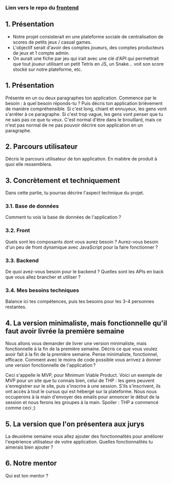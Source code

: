 ### Lien vers le repo du [frontend](https://github.com/Teacher-droid/shaRcade_react)

## 1. Présentation
- Notre projet consisterait en une plateforme sociale de centralisation de scores de petits jeux / casual games.
- L'objectif serait d'avoir des comptes joueurs, des comptes producteurs de jeux et 1 compte admin.
- On aurait une fiche par jeu qui irait avec une clé d'API qui permettrait que tout joueur utilisant un petit Tetris en JS, un Snake... voit son score stocké sur notre plateforme, etc.

## 1. Présentation
Présente en un ou deux paragraphes ton application. Commence par le besoin&nbsp;: à quel besoin réponds-tu ? Puis décris ton application brièvement de manière compréhensible. Si c'est long, chiant et ennuyeux, les gens vont s'arrêter à ce paragraphe. Si c'est trop vague, les gens vont penser que tu ne sais pas ce que tu veux. C'est normal d'être dans le brouillard, mais ce n'est pas normal de ne pas pouvoir décrire son application en un paragraphe.

## 2. Parcours utilisateur
Décris le parcours utilisateur de ton application. En matière de produit à quoi elle ressemblera.

## 3. Concrètement et techniquement
Dans cette partie, tu pourras décrire l'aspect technique du projet.

### 3.1. Base de données
Comment tu vois la base de données de l'application ?

### 3.2. Front
Quels sont les composants dont vous aurez besoin ? Aurez-vous besoin d'un peu de front dynamique avec JavaScript pour la faire fonctionner ?

### 3.3. Backend
De quoi avez-vous besoin pour le backend ? Quelles sont les APIs en back que vous allez brancher et utiliser ?

### 3.4. Mes besoins techniques
Balance ici tes compétences, puis tes besoins pour les 3-4 personnes restantes.

## 4. La version minimaliste, mais fonctionnelle qu'il faut avoir livrée la première semaine
Nous allons vous demander de livrer une version minimaliste, mais fonctionnelle à la fin de la première semaine. Décris ce que vous voulez avoir fait à la fin de la première semaine. Pense minimaliste, fonctionnel, efficace. Comment avec le moins de code possible vous arrivez à donner une version fonctionnelle de l'application ?

Ceci s'appelle le MVP, pour Minimum Viable Product. Voici un exemple de MVP pour un site que tu connais bien, celui de THP&nbsp;: les gens peuvent s'enregistrer sur le site, puis s'inscrire à une session. S'ils s'inscrivent, ils ont accès à tout le cursus qui est hébergé sur la plateforme. Nous nous occuperons à la main d'envoyer des emails pour annoncer le début de la session et nous ferons les groupes à la main. Spoiler&nbsp;: THP a commencé comme ceci ;)

## 5. La version que l'on présentera aux jurys
La deuxième semaine vous allez ajouter des fonctionnalités pour améliorer l'expérience utilisateur de votre application. Quelles fonctionnalités tu aimerais bien ajouter ?

## 6. Notre mentor
Qui est ton mentor ?
